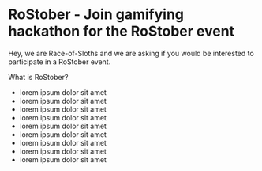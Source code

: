# RoStober - Join gamifying hackathon for the RoStober event

Hey, we are Race-of-Sloths and we are asking if you would be interested to participate in a RoStober event.

What is RoStober?

- lorem ipsum dolor sit amet
- lorem ipsum dolor sit amet
- lorem ipsum dolor sit amet
- lorem ipsum dolor sit amet
- lorem ipsum dolor sit amet
- lorem ipsum dolor sit amet
- lorem ipsum dolor sit amet
- lorem ipsum dolor sit amet
- lorem ipsum dolor sit amet
